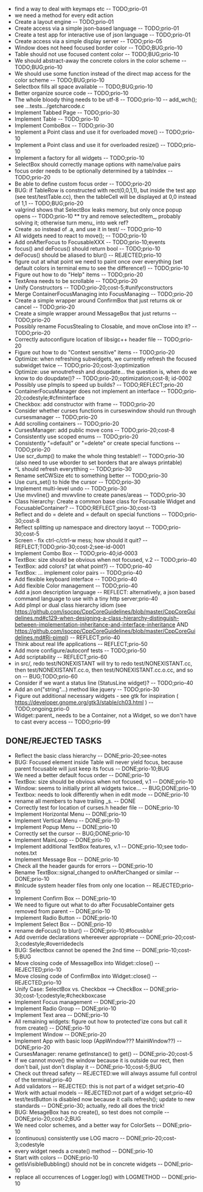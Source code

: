 * find a way to deal with keymaps etc -- TODO;prio-01
* we need a method for every edit action
* Create a layout engine -- TODO;prio-01
* Create access via a simple json-based language -- TODO;prio-01
* Create a test app for interactive use of json language -- TODO;prio-01
* Create access via a simple display server -- TODO;prio-05
* Window does not heed focused border color -- TODO;BUG;prio-10
* Table should not use focused content color -- TODO;BUG;prio-10
* We should abstract-away the concrete colors in the color scheme -- TODO;BUG;prio-10
* We should use some function instead of the direct map access for the color scheme -- TODO;BUG;prio-10
* Selectbox fills all space available -- TODO;BUG;prio-10
* Better organize source code -- TODO;prio-10
* The whole bloody thing needs to be utf-8 -- TODO;prio-10 -- add_wch(); see ...tests.../getcharcode.c
* Implement Tabbed Page -- TODO;prio-30
* Implement Table -- TODO;prio-10
* Implement ComboBox -- TODO;prio-30
* Implement a Point class and use it for overloaded move() -- TODO;prio-10
* Implement a Point class and use it for overloaded resize() -- TODO;prio-10
* Implement a factory for all widgets -- TODO;prio-10
* SelectBox should correctly manage options with name/value pairs
* focus order needs to be optionally determined by a tabIndex -- TODO;prio-20
* Be able to define custom focus order -- TODO;prio-20
* BUG: if TableRow is constructed with rect(0,0,1,1), but inside the test app (see test/testTable.cc), then the tableCell will be displayed at 0,0 instead of 1,1 -- TODO;BUG;prio-20
* valgrind shows that SelectBox leaks memory, but only once popup opens -- TODO;prio-10
** try and remove selectedItem_, probably solving it; otherwise turn menu_ into wek ref?
* Create .so instead of .a, and use it in test/ -- TODO;prio-10
* All widgets need to react to move(); -- TODO;prio-10
* Add onAfterFocus to FocusableXXX -- TODO;prio-10;events
* focus() and deFocus() should return bool -- TODO;prio-10
* deFocus() should be aliased to blur() -- REJECTED;prio-10
* figure out at what point we need to paint once over everything (set default colors in terminal emu to see the difference!) -- TODO;prio-10
* Figure out how to do "Help" items -- TODO;prio-20
* TextArea needs to be scrollable -- TODO;prio-20
* Unify Constructors -- TODO;prio-20;cost-5;#unifyconstructors
* Merge ContainerFocusManaging into FocusManaging -- TODO;prio-20
* Create a simple wrapper around ConfirmBox that just returns ok or cancel -- TODO;prio-20
* Create a simple wrapper around MessageBox that just returns -- TODO;prio-20
* Possibly rename FocusStealing to Closable, and move onClose into it? -- TODO;prio-20
* Correctly autoconfigure location of libsigc++ header file -- TODO;prio-20
* Figure out how to do "Context sensitive" items -- TODO;prio-20
* Optimize: when refreshing subwidgets, we currently refresh the focused subwidget twice -- TODO;prio-20;cost-3;optimization
* Optimize: use wnoutrefresh and doupdate... the question is, when do we know to do doupdate()? -- TODO;prio-20;optimization;cost-8; id-0002
* Possibly use pImpls to speed up builds? -- TODO;REFLECT;prio-20
* ContainerFocusManager does not implement an interface -- TODO;prio-20;codestyle;#cfminterface
* Checkbox: add constructor with frame -- TODO;prio-20
* Consider whether curses functions in curseswindow should run through cursesmanager -- TODO;prio-20
* Add scrolling containers -- TODO;prio-20
* CursesManager: add public move cons -- TODO;prio-20;cost-8
* Consistently use scoped enums -- TODO;prio-20
* Consistently "=default" or "=delete" or create special functions -- TODO;prio-20
* Use scr\_dump() to make the whole thing testable!! -- TODO;prio-30 (also need to use wborder to set borders that are always printable)
* ^L should refresh everytthing -- TODO;prio-30
* Rename setCWSize etc to something better -- TODO;prio-30
* Use curs_set() to hide the cursor -- TODO;prio-30
* Implement multi-level undo -- TODO;prio-30
* Use mvvline() and mvwvline to create panes/areas -- TODO;prio-30
* Class hierarchy: Create a common base class for Focusable Widget and FocusableContainer? -- TODO;REFLECT;prio-30;cost-13
* Reflect and do = delete and = default on special functions -- TODO;prio-30;cost-8
* Reflect splitting up namespace and directory laoyut -- TODO;prio-30;cost-5
* Screen - fix ctrl-c/ctrl-w mess; how should it quit? -- REFLECT;TODO;prio-30;cost-2;see-id-0001
* Implement Combo Box -- TODO;prio-40;id-0003
* TextBox: size should be obvious when not focused, v.2 -- TODO;prio-40
* TextBox: add colors? (at what point?) -- TODO;prio-40
* TextBox: ... implement color pairs -- TODO;prio-40
* Add flexible keyboard interface -- TODO;prio-40
* Add flexible Color management -- TODO;prio-40
* Add a json description language -- REFLECT: alternatively, a json based command language to use with a tiny http server;prio-40
* Add pImpl or dual class hierarchy idiom (see https://github.com/isocpp/CppCoreGuidelines/blob/master/CppCoreGuidelines.md#c129-when-designing-a-class-hierarchy-distinguish-between-implementation-inheritance-and-interface-inheritance AND https://github.com/isocpp/CppCoreGuidelines/blob/master/CppCoreGuidelines.md#Ri-pimpl) -- REFLECT;prio-40
* Think about real life applications -- REFLECT;prio-50
* Add more configure/autoconf tests -- TODO;prio-50
* Add scriptability -- REFLECT;prio-60
* in src/, redo test/NONEXISTANT will try to redo test/NONEXISTANT.cc, then test/NONEXISTANT.cc.o, then test/NONEXISTANT.cc.o.cc, and so on -- BUG;TODO;prio-60
* Consider if we want a status line (StatusLine widget)? -- TODO;prio-40
* Add an on("string"...) method like jquery -- TODO;prio-30
* Figure out additional necessary widgets - see gtk for inspiration ( https://developer.gnome.org/gtk3/stable/ch03.html ) -- TODO;ongoing;prio-0
* Widget::parent\_ needs to be a Container, not a Widget, so we don't have to cast every access -- TODO;prio-99 

## DONE/REJECTED TASKS

* Reflect the basic class hierarchy -- DONE;prio-20;see-notes
* BUG: Focused element inside Table will never yield focus, because parent focusable will just keep its focus -- DONE;prio-10;BUG
* We need a better default focus order -- DONE;prio-10
* TextBox: size should be obvious when not focused, v.1 -- DONE;prio-10
* Window: seems to initially print all widgets twice... -- BUG;DONE;prio-10
* Textbox: needs to look differently when in edit mode -- DONE;prio-10
* rename all members to have trailing \_s. -- DONE
* Correctly test for location of curses.h header file -- DONE;prio-10
* Implement Horizontal Menu -- DONE;prio-10
* Implement Vertical Menu -- DONE;prio-10
* Implement Popup Menu -- DONE;prio-10
* Correctly set the cursor -- BUG;DONE;prio-10
* Implement MainLoop -- DONE;prio-10
* Implement additional TextBox features, v.1 -- DONE;prio-10;see todo-notes.txt
* Implement Message Box -- DONE;prio-10
* Check all the header gaurds for errors -- DONE;prio-10
* Rename TextBox::signal\_changed to onAfterChanged or similar -- DONE;prio-10
* #inlcude system header files from only one location -- REJECTED;prio-10
* Implement Confirm Box -- DONE;prio-10
* We need to figure out what to do after FocusableContainer gets removed from parent -- DONE;prio-10
* Implement Radio Button -- DONE;prio-10
* Implement Select Box -- DONE;prio-10
* rename deFocus() to blur() -- DONE;prio-10;#focusblur
* Add override declarations whereever appropriate -- DONE;prio-20;cost-3;codestyle;#overridedecls
* BUG: Selectbox cannot be opened the 2nd time -- DONE;prio-10;cost-5;BUG
* Move closing code of MessageBox into Widget::close() -- REJECTED;prio-10
* Move closing code of ConfirmBox into Widget::close() -- REJECTED;prio-10
* Unify Case: SelectBox vs. Checkbox --> CheckBox -- DONE;prio-30;cost-1;codestyle;#checkboxcase
* Implement Focus management -- DONE;prio-20
* Implement Radio Group -- DONE;prio-10
* Implement Text area -- DONE;prio-10
* All remaining widgets: figure out how to protected'ize cons but call it from create() -- DONE;prio-10
* Implement Window -- DONE;prio-20
* Implement App with basic loop (AppWindow??? MainWindow??) -- DONE;prio-20
* CursesManager: rename getInstance() to get() -- DONE;prio-20;cost-5
* If we cannot move() the window because it is outside our rect, then don't bail, just don't display it -- DONE;prio-10;cost-5;BUG
* Check out thread safety -- REJECTED:we will always assume full control of the terminal;prio-40
* Add validators -- REJECTED: this is not part of a widget set;prio-40
* Work with actual models -- REJECTED:not part of a widget set;prio-40
* test/testButton is disabled now because it calls refresh(); update to new standards -- DONE;prio-30; actually, redo all does the trick!
* BUG: MesageBox has no create(), so test does not compile -- DONE;prio-20;cost-2;BUG
* We need color schemes, and a better way for ColorSets -- DONE;prio-10
* (continuous) consistently use LOG macro -- DONE;prio-20;cost-3;codestyle
* every widget needs a create() method -- DONE;prio-10
* Start with colors -- DONE;prio-10
* getIsVisibleBubbling() should not be in concrete widgets -- DONE;prio-10
* replace all occurrences of Logger.log() with LOGMETHOD -- DONE;prio-10
